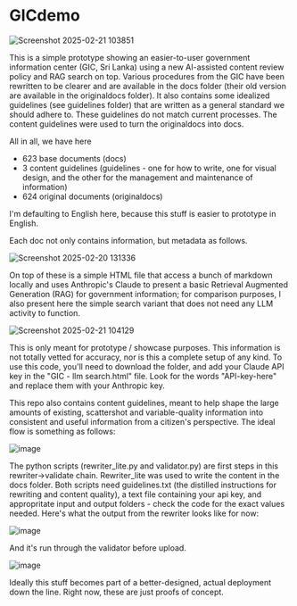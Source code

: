 # GICdemo

![Screenshot 2025-02-21 103851](https://github.com/user-attachments/assets/ced89e1d-cae8-4556-960b-cb51b786b9bf)

This is a simple prototype showing an easier-to-user government information center (GIC, Sri Lanka) using a new AI-assisted content review policy and RAG search on top. Various procedures from the GIC have been rewritten to be clearer and are available in the docs folder (their old version are available in the originaldocs folder). It also contains some idealized guidelines (see guidelines folder) that are written as a general standard we should adhere to. These guidelines do not match current processes. The content guidelines were used to turn the originaldocs into docs. 

All in all, we have here
- 623 base documents (docs)
- 3 content guidelines (guidelines - one for how to write, one for visual design, and the other for the management and maintenance of information)
- 624 original documents (originaldocs)

I'm defaulting to English here, because this stuff is easier to prototype in English.

Each doc not only contains information, but metadata as follows.

![Screenshot 2025-02-20 131336](https://github.com/user-attachments/assets/2d8791da-a062-4899-9f43-32e1debed0e2)

On top of these is a simple HTML file that access a bunch of markdown locally and uses Anthropic's Claude to present a basic Retrieval Augmented Generation (RAG) for government information; for comparison purposes, I also present here the simple search variant that does not need any LLM activity to function. 

![Screenshot 2025-02-21 104129](https://github.com/user-attachments/assets/e5d8cf79-e99e-496f-8132-24109a72e9ab)

This is only meant for prototype / showcase purposes. This information is not totally vetted for accuracy, nor is this a complete setup of any kind. To use this code, you'll need to download the folder, and add your Claude API key in the "GIC - llm search.html" file. Look for the words "API-key-here" and replace them with your Anthropic key. 

This repo also contains content guidelines, meant to help shape the large amounts of existing, scattershot and variable-quality information into consistent and useful information from a citizen's perspective. The ideal flow is something as follows:

![image](https://github.com/user-attachments/assets/a4e0ff41-1941-4b44-963a-402431c2edd9)

The python scripts (rewriter_lite.py and validator.py) are first steps in this rewriter->validate chain. Rewriter_lite was used to write the content in the docs folder. Both scripts need guidelines.txt (the distilled instructions for rewriting and content quality), a text file containing your api key, and appropritate input and output folders - check the code for the exact values needed. Here's what the output from the rewriter looks like for now:

![image](https://github.com/user-attachments/assets/dab42ad2-d3a9-443e-bc75-ee8a7dea886a)


And it's run through the validator before upload. 


![image](https://github.com/user-attachments/assets/6126896a-5a35-445b-bfd5-22645a652c15)

Ideally this stuff becomes part of a better-designed, actual deployment down the line. Right now, these are just proofs of concept.


